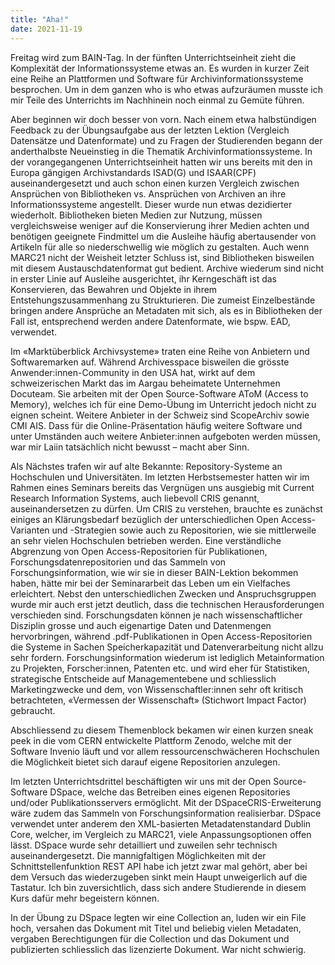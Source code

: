 ```yaml
---
title: "Aha!"
date: 2021-11-19
---
```



Freitag wird zum BAIN-Tag. In der fünften Unterrichtseinheit zieht die Komplexität der Informationssysteme etwas an. 
Es wurden in kurzer Zeit eine Reihe an Plattformen und Software für Archivinformationssysteme besprochen. Um in dem 
ganzen who is who etwas aufzuräumen musste ich mir Teile des Unterrichts im Nachhinein noch einmal zu Gemüte führen. 

Aber beginnen wir doch besser von vorn. Nach einem etwa halbstündigen Feedback zu der Übungsaufgabe aus der letzten 
Lektion (Vergleich Datensätze und Datenformate) und zu Fragen der Studierenden begann der anderthalbste Neueinstieg 
in die Thematik Archivinformationssysteme. In der vorangegangenen Unterrichtseinheit hatten wir uns bereits mit den 
in Europa gängigen Archivstandards ISAD(G) und ISAAR(CPF) auseinandergesetzt und auch schon einen kurzen Vergleich 
zwischen Ansprüchen von Bibliotheken vs. Ansprüchen von Archiven an ihre Informationssysteme angestellt. Dieser wurde 
nun etwas dezidierter wiederholt. Bibliotheken bieten Medien zur Nutzung, müssen vergleichsweise weniger auf die 
Konservierung ihrer Medien achten und benötigen geeignete Findmittel um die Ausleihe häufig abertausender von Artikeln 
für alle so niederschwellig wie möglich zu gestalten. Auch wenn MARC21 nicht der Weisheit letzter Schluss ist, sind 
Bibliotheken bisweilen mit diesem Austauschdatenformat gut bedient. Archive wiederum sind nicht in erster Linie auf 
Ausleihe ausgerichtet, ihr Kerngeschäft ist das Konservieren, das Bewahren und Objekte in ihrem Entstehungszusammenhang 
zu Strukturieren. Die zumeist Einzelbestände bringen andere Ansprüche an Metadaten mit sich, als es in Bibliotheken der 
Fall ist, entsprechend werden andere Datenformate, wie bspw. EAD, verwendet. 

Im «Marktüberblick Archivsysteme» traten eine Reihe von Anbietern und Softwaremarken auf. Während Archivesspace bisweilen 
die grösste Anwender:innen-Community in den USA hat, wirkt auf dem schweizerischen Markt das im Aargau beheimatete 
Unternehmen Docuteam. Sie arbeiten mit der Open Source-Software AToM (Access to Memory), welches ich für eine Demo-Übung im 
Unterricht jedoch nicht zu eignen scheint. Weitere Anbieter in der Schweiz sind ScopeArchiv sowie CMI AIS. Dass für die 
Online-Präsentation häufig weitere Software und unter Umständen auch weitere Anbieter:innen aufgeboten werden müssen, 
war mir Laiin tatsächlich nicht bewusst – macht aber Sinn.

Als Nächstes trafen wir auf alte Bekannte: Repository-Systeme an Hochschulen und Universitäten. Im letzten Herbstsemester 
hatten wir im Rahmen eines Seminars bereits das Vergnügen uns ausgiebig mit Current Research Information Systems, auch 
liebevoll CRIS genannt, auseinandersetzen zu dürfen. Um CRIS zu verstehen, brauchte es zunächst einiges an Klärungsbedarf 
bezüglich der unterschiedlichen Open Access-Varianten und -Strategien sowie auch zu Repositorien, wie sie mittlerweile an 
sehr vielen Hochschulen betrieben werden. 
Eine verständliche Abgrenzung von Open Access-Repositorien für Publikationen, Forschungsdatenrepositorien und das Sammeln 
von Forschungsinformation, wie wir sie in dieser BAIN-Lektion bekommen haben, hätte mir bei der Seminararbeit das Leben um 
ein Vielfaches erleichtert. Nebst den unterschiedlichen Zwecken und Anspruchsgruppen wurde mir auch erst jetzt deutlich, dass 
die technischen Herausforderungen verschieden sind. Forschungsdaten können je nach wissenschaftlicher Disziplin grosse und 
auch eigenartige Daten und Datenmengen hervorbringen, während .pdf-Publikationen in Open Access-Repositorien die Systeme in 
Sachen Speicherkapazität und Datenverarbeitung nicht allzu sehr fordern. Forschungsinformation wiederum ist lediglich 
Metainformation zu Projekten, Forscher:innen, Patenten etc. und wird eher für Statistiken, strategische Entscheide auf 
Managementebene und schliesslich Marketingzwecke und dem, von Wissenschaftler:innen sehr oft kritisch betrachteten, 
«Vermessen der Wissenschaft» (Stichwort Impact Factor) gebraucht. 

Abschliessend zu diesem Themenblock bekamen wir einen kurzen sneak peek in die vom CERN entwickelte Plattform Zenodo, welche 
mit der Software Invenio läuft und vor allem ressourcenschwächeren Hochschulen die Möglichkeit bietet sich darauf eigene 
Repositorien anzulegen. 

Im letzten Unterrichtsdrittel beschäftigten wir uns mit der Open Source-Software DSpace, welche das Betreiben eines eigenen 
Repositories und/oder Publikationsservers ermöglicht. Mit der DSpaceCRIS-Erweiterung wäre zudem das Sammeln von 
Forschungsinformation realisierbar.  DSpace verwendet unter anderem den XML-basierten Metadatenstandard Dublin Core, welcher, 
im Vergleich zu MARC21, viele Anpassungsoptionen offen lässt. 
DSpace wurde sehr detailliert und zuweilen sehr technisch auseinandergesetzt. Die mannigfaltigen Möglichkeiten mit der 
Schnittstellenfunktion REST API habe ich jetzt zwar mal gehört, aber bei dem Versuch das wiederzugeben sinkt mein Haupt 
unweigerlich auf die Tastatur. Ich bin zuversichtlich, dass sich andere Studierende in diesem Kurs dafür mehr begeistern können.

In der Übung zu DSpace legten wir eine Collection an, luden wir ein File hoch, versahen das Dokument mit Titel und beliebig 
vielen Metadaten, vergaben Berechtigungen für die Collection und das Dokument und publizierten schliesslich das lizenzierte Dokument. 
War nicht schwierig.
